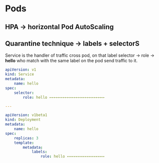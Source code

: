 # Pods

## HPA → horizontal Pod AutoScaling

## Quarantine technique → labels + selectorS

Service is the handler of traffic cross pod, on that label selector → role → **hello** who match with the same label on the pod send traffic to it.

```yaml
apiVersion: v1
kind: Service
metadata:
    name: hello
spec:
    selector:
        role: hello ←←←←←←←←←←←←←←←←←←←←←←←←←

---

apiVersion: v1beta1
kind: Deployment
metadata:
    name: hello
spec:
    replicas: 3
    template:
        metadata:
            labels:
                role: hello ←←←←←←←←←←←←←←←←←

```

